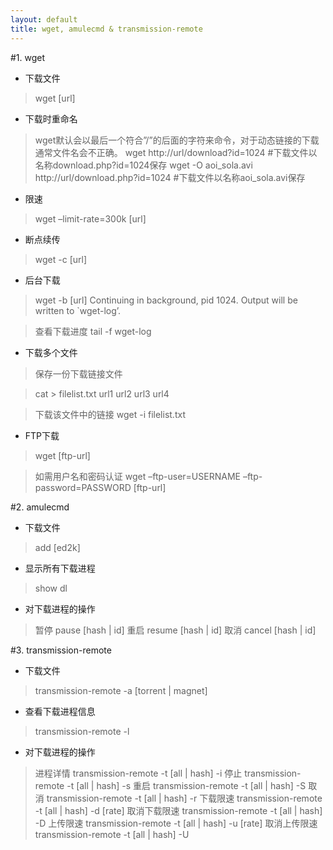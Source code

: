 ```yaml
---
layout: default
title: wget, amulecmd & transmission-remote
---
```


#1. wget 

- 下载文件

>wget [url]

- 下载时重命名

>wget默认会以最后一个符合”/”的后面的字符来命令，对于动态链接的下载通常文件名会不正确。
>wget http://url/download?id=1024  #下载文件以名称download.php?id=1024保存
>wget -O aoi_sola.avi http://url/download.php?id=1024  #下载文件以名称aoi_sola.avi保存

- 限速

>wget –limit-rate=300k [url]

- 断点续传

>wget -c [url]

- 后台下载

>wget -b [url]
>Continuing in background, pid 1024.
>Output will be written to `wget-log’.

>查看下载进度
>tail -f wget-log

- 下载多个文件

>保存一份下载链接文件

>cat > filelist.txt
>url1
>url2
>url3
>url4

>下载该文件中的链接
>wget -i filelist.txt

- FTP下载

>wget [ftp-url]

>如需用户名和密码认证
>wget –ftp-user=USERNAME –ftp-password=PASSWORD [ftp-url]

#2. amulecmd

- 下载文件

>add [ed2k]

- 显示所有下载进程

>show dl

- 对下载进程的操作

>暂停 pause [hash | id]
>重启 resume [hash | id]
>取消 cancel [hash | id]


#3. transmission-remote

- 下载文件

>transmission-remote -a [torrent | magnet]

- 查看下载进程信息

>transmission-remote -l

- 对下载进程的操作

>进程详情 transmission-remote -t [all | hash] -i
>停止 transmission-remote -t [all | hash] -s
>重启 transmission-remote -t [all | hash] -S
>取消 transmission-remote -t [all | hash] -r
>下载限速 transmission-remote -t [all | hash] -d [rate]
>取消下载限速 transmission-remote -t [all | hash] -D
>上传限速 transmission-remote -t [all | hash] -u [rate]
>取消上传限速 transmission-remote -t [all | hash] -U







